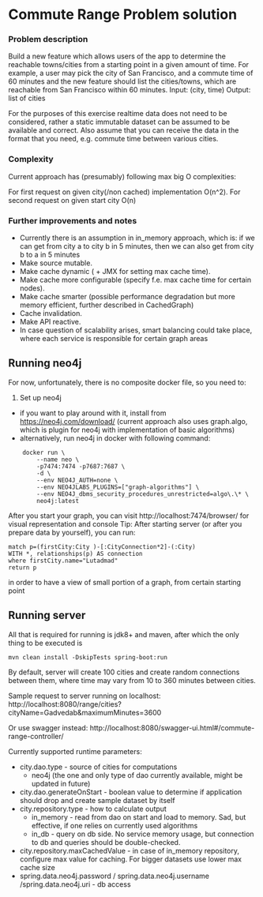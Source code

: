 # Commute Range Problem solution

### Problem description
Build a new feature which allows users of the app to determine the reachable towns/cities
from a starting point in a given amount of time. 
For example, a user may pick the city of San Francisco,
and a commute time of 60 minutes and the new feature should list the cities/towns,
which are reachable from San Francisco within 60 minutes.
Input: (city, time)
Output: list of cities

For the purposes of this exercise real­time data does not need to be considered,
rather a static immutable dataset can be assumed to be available and correct.
Also assume that you can receive the data in the format that you need,
e.g. commute time between various cities.

### Complexity

Current approach has (presumably) following max big O complexities:

For first request on given city(/non cached) implementation O(n^2).
For second request on given start city O(n)

### Further improvements and notes
- Currently there is an assumption in in_memory approach, which is:
if we can get from city a to city b in 5 minutes, then we can also get from city b to a in 5 minutes
- Make source mutable.
- Make cache dynamic ( + JMX for setting max cache time).
- Make cache more configurable (specify f.e. max cache time for certain nodes).
- Make cache smarter (possible performance degradation but more memory efficient, further described in CachedGraph)
- Cache invalidation.
- Make API reactive.
- In case question of scalability arises, smart balancing could take place, 
where each service is responsible for certain graph areas 

## Running neo4j
For now, unfortunately, there is no composite docker file, so you need to:
1) Set up neo4j
 - if you want to play around with it, install from https://neo4j.com/download/ (current approach also uses graph.algo, 
which is plugin for neo4j with implementation of basic algorithms)
 - alternatively, run neo4j in docker with following command:
```
    docker run \
        --name neo \
        -p7474:7474 -p7687:7687 \
        -d \
    	--env NEO4J_AUTH=none \
        --env NEO4JLABS_PLUGINS=["graph-algorithms"] \
        --env NEO4J_dbms_security_procedures_unrestricted=algo\.\* \
        neo4j:latest
```
After you start your graph, you can visit http://localhost:7474/browser/ for visual representation and console
Tip:
After starting server (or after you prepare data by yourself), you can run:
```
match p=(firstCity:City )-[:CityConnection*2]-(:City)
WITH *, relationships(p) AS connection
where firstCity.name="Lutadmad"
return p
```
in order to have a view of small portion of a graph, from certain starting point
## Running server
All that is required for running is jdk8+ and maven, after which the only thing to be executed is
 ```
 mvn clean install -DskipTests spring-boot:run
``` 
By default, server will create 100 cities and create random connections between them,
where time may vary from 10 to 360 minutes between cities.

Sample request to server running on localhost:
http://localhost:8080/range/cities?cityName=Gadvedab&maximumMinutes=3600

Or use swagger instead:
http://localhost:8080/swagger-ui.html#/commute-range-controller/

Currently supported runtime parameters:
- city.dao.type - source of cities for computations
    - neo4j (the one and only type of dao currently available, might be updated in future)
- city.dao.generateOnStart - boolean value to determine if application should drop and create sample dataset by itself
- city.repository.type - how to calculate output
    - in_memory - read from dao on start and load to memory. Sad, but effective, if one relies on currently used algorithms
    - in_db - query on db side. No service memory usage, but connection to db and queries should be double-checked.
- city.repository.maxCachedValue - in case of in_memory repository, configure max value for caching. For bigger datasets use lower max cache size
- spring.data.neo4j.password / spring.data.neo4j.username /spring.data.neo4j.uri - db access
